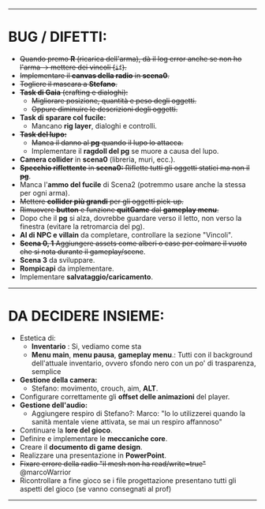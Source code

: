 
---

# **BUG / DIFETTI:**  
- ~~Quando premo **R** (ricarica dell'arma), dà il log error anche se non ho l'arma -> mettere dei vincoli (`if`).~~  
- ~~Implementare il **canvas della radio** in **scena0**.~~  
- ~~Togliere il mascara a **Stefano**.~~  
- ~~**Task di Gaia** (crafting e dialoghi):~~  
  - ~~Migliorare posizione, quantità e peso degli oggetti.~~  
  - ~~Oppure diminuire le descrizioni degli oggetti.~~  
- **Task di sparare col fucile:**  
  - Mancano **rig layer**, dialoghi e controlli.  
- ~~**Task del lupo:**~~  
  - ~~Manca il danno al **pg** quando il lupo lo attacca.~~  
  - Implementare il **ragdoll del pg** se muore a causa del lupo.  
- **Camera collider** in **scena0** (libreria, muri, ecc.).  
- ~~**Specchio riflettente** in **scena0:** Riflette tutti gli oggetti statici ma non il **pg**~~.   
- Manca l'**ammo del fucile** di Scena2 (potremmo usare anche la stessa per ogni arma).  
- ~~Mettere **collider più grandi** per gli oggetti pick-up.~~  
- ~~Rimuovere **button** e funzione **quitGame** dal **gameplay menu**.~~  
- Dopo che il **pg** si alza, dovrebbe guardare verso il letto, non verso la finestra (evitare la retromarcia del pg).  
- **AI di NPC e villain** da completare, controllare la sezione "Vincoli".  
- ~~**Scena 0, 1** Aggiungere assets come alberi o case per colmare il vuoto che si nota durante il gameplay/scene~~.  
- **Scena 3** da sviluppare.  
- **Rompicapi** da implementare.  
- Implementare **salvataggio/caricamento**.  

---

# **DA DECIDERE INSIEME:**  
- Estetica di:  
  - **Inventario** : Si, vediamo come sta 
  - **Menu main**, **menu pausa**, **gameplay menu**.: Tutti con il background dell'attuale inventario, ovvero sfondo nero con un po' di trasparenza, semplice 
- **Gestione della camera:**  
  - Stefano: movimento, crouch, aim, **ALT**.  
- Configurare correttamente gli **offset delle animazioni** del player.  
- **Gestione dell'audio:**  
  - Aggiungere respiro di Stefano?: Marco: "Io lo utilizzerei quando la sanità mentale viene attivata, se mai un respiro affannoso"
- Continuare la **lore del gioco**.  
- Definire e implementare le **meccaniche core**.  
- Creare il **documento di game design**.  
- Realizzare una presentazione in **PowerPoint**.  
- ~~Fixare errore della radio "il mesh non ha read/write=true"~~ @marcoWarrior
- Ricontrollare a fine gioco se i file progettazione presentano tutti gli aspetti del gioco (se vanno consegnati al prof)

--- 
